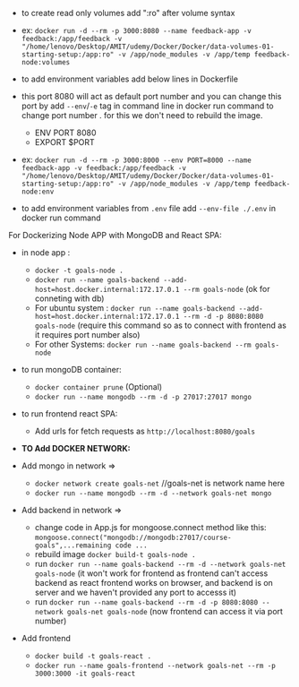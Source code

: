 - to create read only volumes add ":ro" after volume syntax
- ex: `docker run -d --rm -p 3000:8080 --name feedback-app -v feedback:/app/feedback -v "/home/lenovo/Desktop/AMIT/udemy/Docker/Docker/data-volumes-01-starting-setup:/app:ro" -v /app/node_modules -v /app/temp feedback-node:volumes`

- to add environment variables add below lines in Dockerfile
- this port 8080 will act as default port number and you can change this port by add `--env`/`-e` tag in command line in docker run command to change port number . for this we don't need to rebuild the image.
  - ENV PORT 8080
  - EXPORT $PORT
- ex: `docker run -d --rm -p 3000:8000 --env PORT=8000 --name feedback-app -v feedback:/app/feedback -v "/home/lenovo/Desktop/AMIT/udemy/Docker/Docker/data-volumes-01-starting-setup:/app:ro" -v /app/node_modules -v /app/temp feedback-node:env`
- to add environment variables from `.env` file add `--env-file ./.env` in docker run command

For Dockerizing Node APP with MongoDB and React SPA:
- in node app :
  - `docker -t goals-node .`
  - `docker run --name goals-backend --add-host=host.docker.internal:172.17.0.1 --rm goals-node` (ok for conneting with db)
  - For ubuntu system : `docker run --name goals-backend --add-host=host.docker.internal:172.17.0.1 --rm -d -p 8080:8080 goals-node` (require this command so as to connect with frontend as it requires port number also)
  - For other Systems: `docker run --name goals-backend --rm goals-node`
- to run mongoDB container:
  - `docker container prune` (Optional)
  - `docker run --name mongodb --rm -d -p 27017:27017 mongo`
- to run frontend react SPA:
  - Add urls for fetch requests as `http://localhost:8080/goals`

- **TO Add DOCKER NETWORK:**
- Add mongo in network =>
  - `docker network create goals-net` //goals-net is network name here
  - `docker run --name mongodb --rm -d --network goals-net mongo`
- Add backend in network =>
  - change code in App.js for mongoose.connect method like this: `mongoose.connect("mongodb://mongodb:27017/course-goals",...remaining code ...`
  - rebuild image `docker build-t goals-node .`
  - run `docker run --name goals-backend --rm -d --network goals-net goals-node` (it won't work for frontend as frontend can't access backend as react frontend works on browser, and backend is on server and we haven't provided any port to accesss it) 
  - run `docker run --name goals-backend --rm -d -p 8080:8080 --network goals-net goals-node` (now frontend can access it via port number)

- Add frontend
  - `docker build -t goals-react .`
  - `docker run --name goals-frontend --network goals-net --rm -p 3000:3000 -it goals-react`
